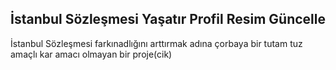 ## İstanbul Sözleşmesi Yaşatır Profil Resim Güncelle

İstanbul Sözleşmesi farkınadlığını arttırmak adına çorbaya bir tutam tuz amaçlı kar amacı olmayan bir proje(cik) 

